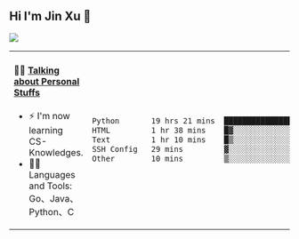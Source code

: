 
## Hi I'm Jin Xu 👋
![](https://komarev.com/ghpvc/?username=jiayouxujin&color=brightgreen&label=PROFILE+VIEWS)



<table align="center">
<tr>
<td valign="top" width="60%">

#### 🏋️‍♀️ <a href="https://github.com/jiayouxujin" target="_blank">Talking about Personal Stuffs</a>
<!-- recent_releases starts -->

- ⚡  I'm now learning CS-Knowledges.  
- 🏊‍♂️ Languages and Tools: Go、Java、Python、C
<!-- recent_releases ends -->
</td>
<td>
 
<!--START_SECTION:waka-->

```txt
Python       19 hrs 21 mins  █████████████████████░░░░   84.58 %
HTML         1 hr 38 mins    █▓░░░░░░░░░░░░░░░░░░░░░░░   07.16 %
Text         1 hr 10 mins    █▒░░░░░░░░░░░░░░░░░░░░░░░   05.12 %
SSH Config   29 mins         ▓░░░░░░░░░░░░░░░░░░░░░░░░   02.14 %
Other        10 mins         ▒░░░░░░░░░░░░░░░░░░░░░░░░   00.73 %
```

<!--END_SECTION:waka-->
 
</td>
</tr>
</table>





